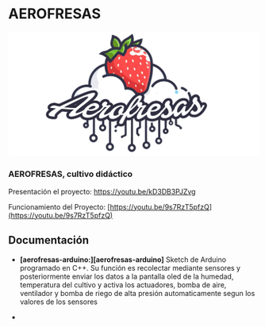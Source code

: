 # AEROFRESAS

[![documentacion imagen](https://github.com/Aerofresas/aerofresas/blob/main/poster.png?raw=true "documentacion imagen")](# "documentacion imagen")

### AEROFRESAS, cultivo didáctico

Presentación el proyecto: [https://youtu.be/kD3DB3PJZvg ](https://youtu.be/RUXNvCBa0ak)

Funcionamiento del Proyecto: [https://youtu.be/9s7RzT5pfzQ](https://youtu.be/9s7RzT5pfzQ)

## Documentación

- **[aerofresas-arduino:][aerofresas-arduino]** Sketch de Arduino programado en C++. Su función es recolectar mediante sensores y posteriormente enviar los datos a la pantalla oled de la humedad, temperatura del cultivo y activa los actuadores, bomba de aire, ventilador y bomba de riego de alta presión automaticamente segun los valores de los sensores

- 
